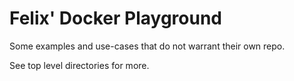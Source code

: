 # Felix' Docker Playground
Some examples and use-cases that do not warrant their own repo.

See top level directories for more.
